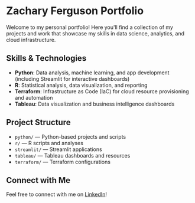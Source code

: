# Zachary Ferguson Portfolio

Welcome to my personal portfolio! Here you'll find a collection of my projects and work that showcase my skills in data science, analytics, and cloud infrastructure.

## Skills & Technologies

- **Python**: Data analysis, machine learning, and app development (including Streamlit for interactive dashboards)
- **R**: Statistical analysis, data visualization, and reporting
- **Terraform**: Infrastructure as Code (IaC) for cloud resource provisioning and automation
- **Tableau**: Data visualization and business intelligence dashboards

## Project Structure

- `python/` — Python-based projects and scripts
- `r/` — R scripts and analyses
- `streamlit/` — Streamlit applications
- `tableau/` — Tableau dashboards and resources
- `terraform/` — Terraform configurations

## Connect with Me

Feel free to connect with me on [LinkedIn](http://linkedin.com/in/zacharysferguson)!
